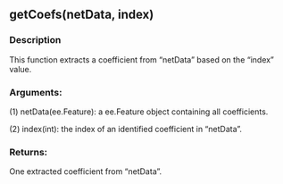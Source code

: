 ## getCoefs(netData, index)
### Description
This function extracts a coefficient from “netData” based on the “index” value.
### Arguments:
(1) netData(ee.Feature): a ee.Feature object containing all coefficients.

(2) index(int): the index of an identified coefficient in “netData”.
### Returns:
One extracted coefficient from “netData”. 
